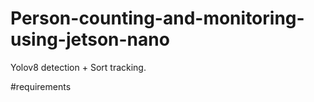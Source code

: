 # Person-counting-and-monitoring-using-jetson-nano
Yolov8 detection + Sort tracking.



#requirements
